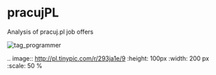 # pracujPL
Analysis of pracuj.pl job offers

![tag_programmer](http://pl.tinypic.com/r/293ja1e/9)

.. image:: http://pl.tinypic.com/r/293ja1e/9
   :height: 100px
   :width: 200 px
   :scale: 50 %
